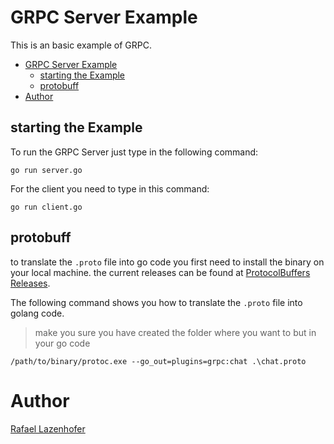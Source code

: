 # GRPC Server Example
This is an basic example of GRPC.

- [GRPC Server Example](#grpc-server-example)
  - [starting the Example](#starting-the-example)
  - [protobuff](#protobuff)
- [Author](#author)


## starting the Example
To run the GRPC Server just type in the following command:

```
go run server.go
```

For the client you need to type in this command:

```
go run client.go
```

## protobuff

to translate the `.proto` file into go code you first need to install the binary on your local machine.
the current releases can be found at [ProtocolBuffers Releases](https://github.com/protocolbuffers/protobuf/releases/tag/v3.13.0).

The following command shows you how to translate the `.proto` file into golang code.

> make you sure you have created the folder where you want to but in your go code

```
/path/to/binary/protoc.exe --go_out=plugins=grpc:chat .\chat.proto

```

# Author

[Rafael Lazenhofer](https://github.com/RaLazo)